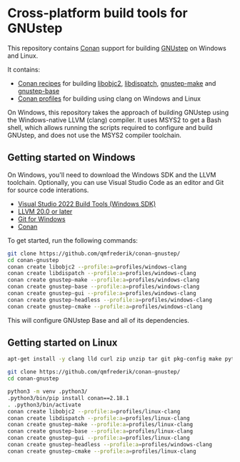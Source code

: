 # Cross-platform build tools for GNUstep

This repository contains [Conan](https://conan.io/) support for building [GNUstep](https://gnustep.github.io/) on Windows and Linux.

It contains:
- [Conan recipes](https://docs.conan.io/2/reference/conanfile.html) for building [libobjc2](https://github.com/gnustep/libobjc2), [libdispatch](https://github.com/apple/swift-corelibs-libdispatch/), [gnustep-make](https://github.com/gnustep/tools-make) and [gnustep-base](https://github.com/gnustep/libs-base)
- [Conan profiles](https://docs.conan.io/2/reference/config_files/profiles.html) for building using clang on Windows and Linux

On Windows, this repository takes the approach of building GNUstep using the Windows-native LLVM (clang) compiler. It uses MSYS2 to get a Bash shell, which allows running the scripts required to configure and build GNUstep, and does not use the MSYS2 compiler toolchain.

## Getting started on Windows
On Windows, you'll need to download the Windows SDK and the LLVM toolchain. Optionally, you can use Visual Studio Code as an editor and Git for source code interations.

- [Visual Studio 2022 Build Tools (Windows SDK)](https://visualstudio.microsoft.com/downloads/)
- [LLVM 20.0 or later](https://releases.llvm.org/download.html)
- [Git for Windows](https://git-scm.com/download/win)
- [Conan](https://conan.io/downloads)

To get started, run the following commands:

```bash
git clone https://github.com/qmfrederik/conan-gnustep/
cd conan-gnustep
conan create libobjc2 --profile:a=profiles/windows-clang
conan create libdispatch --profile:a=profiles/windows-clang
conan create gnustep-make --profile:a=profiles/windows-clang
conan create gnustep-base --profile:a=profiles/windows-clang
conan create gnustep-gui --profile:a=profiles/windows-clang
conan create gnustep-headless --profile:a=profiles/windows-clang
conan create gnustep-cmake --profile:a=profiles/windows-clang
```

This will configure GNUstep Base and all of its dependencies.

## Getting started on Linux

```bash
apt-get install -y clang lld curl zip unzip tar git pkg-config make python3-venv cmake libffi-dev libxml2-dev libxslt-dev gnutls-dev libicu-dev libcurl4-gnutls-dev

git clone https://github.com/qmfrederik/conan-gnustep/
cd conan-gnustep

python3 -m venv .python3/
.python3/bin/pip install conan==2.18.1
. .python3/bin/activate
conan create libobjc2 --profile:a=profiles/linux-clang
conan create libdispatch --profile:a=profiles/linux-clang
conan create gnustep-make --profile:a=profiles/linux-clang
conan create gnustep-base --profile:a=profiles/linux-clang
conan create gnustep-gui --profile:a=profiles/linux-clang
conan create gnustep-headless --profile:a=profiles/windows-clang
conan create gnustep-cmake --profile:a=profiles/linux-clang
```
